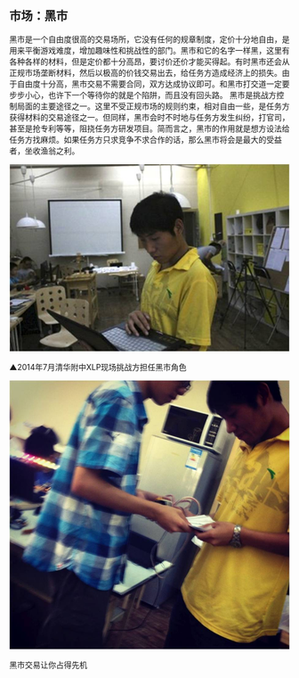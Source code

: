 ## 市场：黑市

黑市是一个自由度很高的交易场所，它没有任何的规章制度，定价十分地自由，是用来平衡游戏难度，增加趣味性和挑战性的部门。黑市和它的名字一样黑，这里有各种各样的材料，但是定价都十分高昂，要讨价还价才能买得起。有时黑市还会从正规市场垄断材料，然后以极高的价钱交易出去，给任务方造成经济上的损失。由于自由度十分高，黑市交易不需要合同，双方达成协议即可。和黑市打交道一定要步步小心，也许下一个等待你的就是个陷阱，而且没有回头路。
黑市是挑战方控制局面的主要途径之一。这里不受正规市场的规则约束，相对自由一些，是任务方获得材料的交易途径之一。但同样，黑市会时不时地与任务方发生纠纷，打官司，甚至是抢专利等等，阻挠任务方研发项目。简而言之，黑市的作用就是想方设法给任务方找麻烦。如果任务方只求竞争不求合作的话，那么黑市将会是最大的受益者，坐收渔翁之利。

![0](../assets/execution/black_market/00.jpg)

▲2014年7月清华附中XLP现场挑战方担任黑市角色

![0](../assets/execution/black_market/01.jpg)

黑市交易让你占得先机
